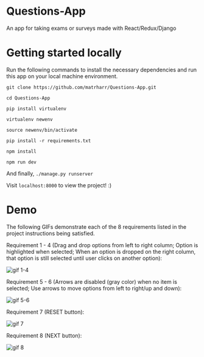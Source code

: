 # Questions-App
An app for taking exams or surveys made with React/Redux/Django

# Getting started locally
Run the following commands to install the necessary dependencies and run this app on your local machine environment.

`git clone https://github.com/matrharr/Questions-App.git`

`cd Questions-App`

`pip install virtualenv`

`virtualenv newenv`

`source newenv/bin/activate`

`pip install -r requirements.txt`

`npm install`

`npm run dev`

And finally,
`./manage.py runserver`

Visit `localhost:8000` to view the project! :)

# Demo
The following GIFs demonstrate each of the 8 requirements listed in the project instructions being satisfied.

Requirement 1 - 4 (Drag and drop options from left to right column; Option is highlighted when selected; When an option is dropped on the right column, that option is still selected until user clicks on another option): 

![gif 1-4](https://user-images.githubusercontent.com/12807760/41522531-2f01425a-728b-11e8-8b7c-e06ceb9d37cd.gif)

Requirement 5 - 6 (Arrows are disabled (gray color) when no item is selected; Use arrows to move options from left to right/up and down): 

![gif 5-6](https://user-images.githubusercontent.com/12807760/41522801-75c52994-728c-11e8-9628-bf004b046d9e.gif) 

Requirement 7 (RESET button): 

![gif 7](https://user-images.githubusercontent.com/12807760/41522882-d2fd519a-728c-11e8-8e99-b97f8849bfe6.gif) 

Requirement 8 (NEXT button): 

![gif 8](https://user-images.githubusercontent.com/12807760/41522908-ed4dcd7c-728c-11e8-82ae-3f39cfea46bb.gif)

